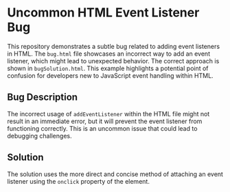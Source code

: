 # Uncommon HTML Event Listener Bug

This repository demonstrates a subtle bug related to adding event listeners in HTML.  The `bug.html` file showcases an incorrect way to add an event listener, which might lead to unexpected behavior.  The correct approach is shown in `bugSolution.html`.  This example highlights a potential point of confusion for developers new to JavaScript event handling within HTML.

## Bug Description
The incorrect usage of `addEventListener` within the HTML file might not result in an immediate error, but it will prevent the event listener from functioning correctly. This is an uncommon issue that could lead to debugging challenges.

## Solution
The solution uses the more direct and concise method of attaching an event listener using the `onclick` property of the element.